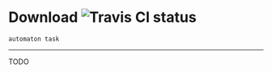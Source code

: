 Download ![Travis CI status](https://secure.travis-ci.org/IU-Automaton/autofile-download.png)
=========

`automaton task`

--------------------------------------------------------------------------------

TODO